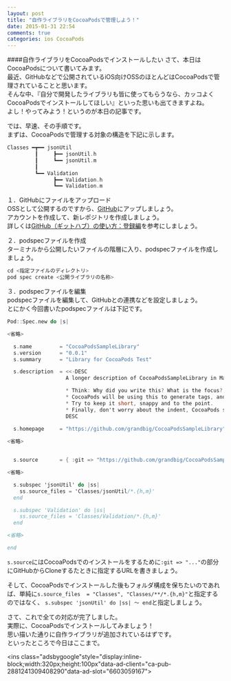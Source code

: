 ```yaml
---
layout: post
title: "自作ライブラリをCocoaPodsで管理しよう！"
date: 2015-01-31 22:54
comments: true
categories: ios CocoaPods
---
```


####自作ライブラリをCocoaPodsでインストールしたい
さて、本日はCocoaPodsについて書いてみます。  
最近、GitHubなどで公開されているiOS向けOSSのほとんどはCocoaPodsで管理されていることと思います。  
そんな中、『自分で開発したライブラリも皆に使ってもらうなら、カッコよくCocoaPodsでインストールしてほしい』といった思いも出てきますよね。  
よし！やってみよう！というのが本日の記事です。  

では、早速、その手順です。  
まずは、CocoaPodsで管理する対象の構造を下記に示します。  

```objective-c
Classes ━┳━━ jsonUtil
         ┃     ┣━━ jsonUtil.h
         ┃     ┗━━ jsonUtil.m
         ┃
         ┗━━ Validation
               ┣━━ Validation.h
               ┗━━ Validation.m
```

<!-- more -->

１．GitHubにファイルをアップロード  
OSSとして公開するのですから、[GitHub](https://github.com/)にアップしましょう。  
アカウントを作成して、新レポジトリを作成しましょう。  
詳しくは[GitHub（ギットハブ）の使い方：登録編](http://www.atmarkit.co.jp/ait/articles/1407/22/news019.html)を参考にしましょう。  

２．podspecファイルを作成  
ターミナルから公開したいファイルの階層に入り、podspecファイルを作成しましょう。  

```objective-c
cd <指定ファイルのディレクトリ>
pod spec create <公開ライブラリの名称>
```

３．podspecファイルを編集  
podspecファイルを編集して、GitHubとの連携などを設定しましょう。  
とにかく今回書いたpodspecファイルは下記です。  

```objective-c
Pod::Spec.new do |s|

<省略>

  s.name         = "CocoaPodsSampleLibrary"
  s.version      = "0.0.1"
  s.summary      = "Library for CocoaPods Test"

  s.description  = <<-DESC
                   A longer description of CocoaPodsSampleLibrary in Markdown format.

                   * Think: Why did you write this? What is the focus? What does it do?
                   * CocoaPods will be using this to generate tags, and improve search results.
                   * Try to keep it short, snappy and to the point.
                   * Finally, don't worry about the indent, CocoaPods strips it!
                   DESC
  
  s.homepage     = "https://github.com/grandbig/CocoaPodsSampleLibrary"

<省略>


  s.source       = { :git => "https://github.com/grandbig/CocoaPodsSampleLibrary.git", :tag => "#{s.version}" }

<省略>

  s.subspec 'jsonUtil' do |ss|
    ss.source_files = 'Classes/jsonUtil/*.{h,m}'
  end

  s.subspec 'Validation' do |ss|
    ss.source_files = 'Classes/Validation/*.{h,m}'
  end

<省略>

end
```

`s.source`にはCocoaPodsでのインストールをするために`:git => "..."`の部分にGitHubからCloneするたときに指定するURLを書きましょう。  

そして、CocoaPodsでインストールした後もフォルダ構成を保ちたいのであれば、単純に`s.source_files  = "Classes", "Classes/**/*.{h,m}"`と指定するのではなく、
`s.subspec 'jsonUtil' do |ss| 〜 end`と指定しましょう。  

さて、これで全ての対応が完了しました。  
実際に、CocoaPodsでインストールしてみましょう！  
思い描いた通りに自作ライブラリが追加されているはずです。  
といったところで今日はここまで。  

<script async src="//pagead2.googlesyndication.com/pagead/js/adsbygoogle.js"></script>
<ins class="adsbygoogle"style="display:inline-block;width:320px;height:100px"data-ad-client="ca-pub-2881241309408290"data-ad-slot="6603059167"></ins>
<script>
(adsbygoogle = window.adsbygoogle || []).push({});
</script>

